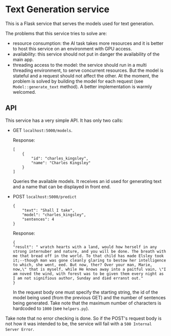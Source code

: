 # Text Generation service

This is a Flask service that serves the models used for text generation.

The problems that this service tries to solve are:
* resource consumption: the AI task takes more resources and it is better to host this service on an environment with GPU access.
* availability: this service should not put in danger the availability of the main app.
* threading access to the model: the service should run in a multi threading environment, to serve concurrent resources. 
But the model is stateful and a request should not affect the other. At the moment, the problem is solved by 
building the model for each request (see ```Model::generate_text``` method). A better implementation is warmly welcomed.

## API
This service has a very simple API. It has only two calls:
* GET ```localhost:5000/models```.
    
    Response:
    ```
    [
        {
            "id": "charles_kingsley",
            "name": "Charles Kingsley"
        }
    ]
    ```
    Queries the available models. It receives an id used for generating text and a name that can be displayed in front end.
* POST ```localhost:5000/predict```
    ```
    {
	    "text": "Shall I take",
	    "model": "charles_kingsley",
	    "sentences": 4
    }
    ```
    Response:
    ```
    {
    "result": " wratch hearts with a land, would how herself in any strong internuber and nature, and you will be done. The breath with me that bread off in the world. To that child has made Elsley took it;--though man was gone cleanly glaring to bestow her intelligence to which, she went, eed. But now, ther? Over your man, Marie, now,\" that is myself, while He knows away into a paitful vain, \"I am noved the wind, with forest was to be given them every night as I am not signifious author, Sunday and died erranst out."
    }
    ```
    In the request body one must specify the starting string, the id of the model being used (from the previous GET) and the number of 
    sentences being generated. Take note that the maximum number of characters is hardcoded to ```1000``` 
    (see ```helpers.py```). 
    
Take note that no error checking is done. So if the POST's request body is not how it was intended to be, the service will fail with a ```500 Internal Server Error```.